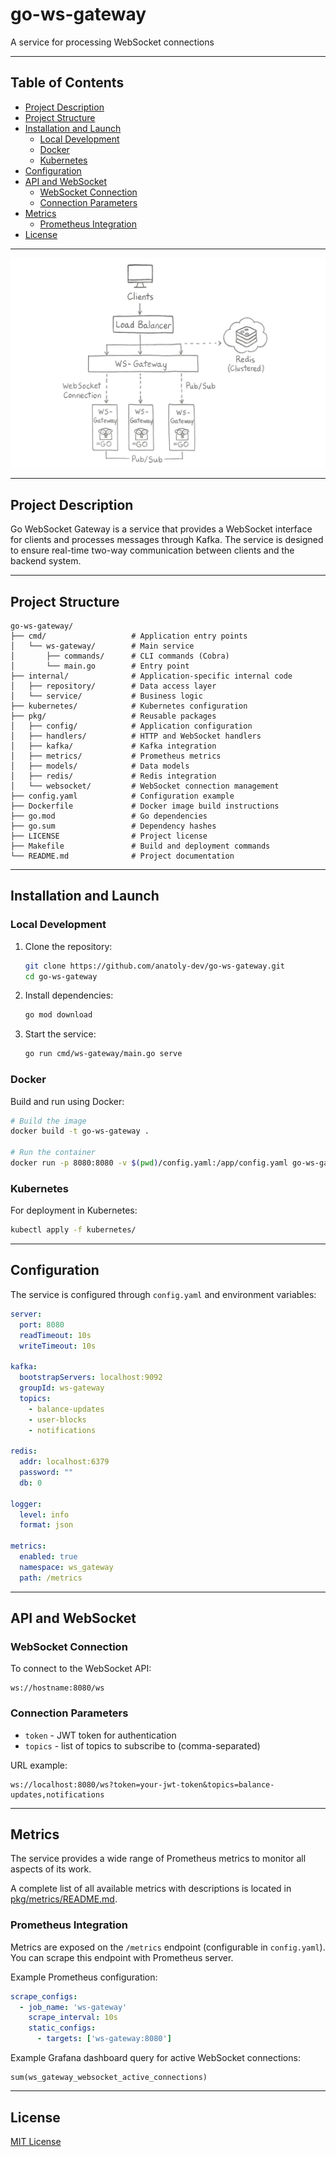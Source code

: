 # go-ws-gateway

A service for processing WebSocket connections

---

## Table of Contents
- [Project Description](#project-description)
- [Project Structure](#project-structure)
- [Installation and Launch](#installation-and-launch)
  - [Local Development](#local-development)
  - [Docker](#docker)
  - [Kubernetes](#kubernetes)
- [Configuration](#configuration)
- [API and WebSocket](#api-and-websocket)
  - [WebSocket Connection](#websocket-connection)
  - [Connection Parameters](#connection-parameters)
- [Metrics](#metrics)
  - [Prometheus Integration](#prometheus-integration)
- [License](#license)

---

![architecture.png](architecture.png)

---

## Project Description

Go WebSocket Gateway is a service that provides a WebSocket interface for clients and processes messages through Kafka. The service is designed to ensure real-time two-way communication between clients and the backend system.

---

## Project Structure

```
go-ws-gateway/
├── cmd/                   # Application entry points
│   └── ws-gateway/        # Main service
│       ├── commands/      # CLI commands (Cobra)
│       └── main.go        # Entry point
├── internal/              # Application-specific internal code
│   ├── repository/        # Data access layer
│   └── service/           # Business logic
├── kubernetes/            # Kubernetes configuration
├── pkg/                   # Reusable packages
│   ├── config/            # Application configuration
│   ├── handlers/          # HTTP and WebSocket handlers
│   ├── kafka/             # Kafka integration
│   ├── metrics/           # Prometheus metrics
│   ├── models/            # Data models
│   ├── redis/             # Redis integration
│   └── websocket/         # WebSocket connection management
├── config.yaml            # Configuration example
├── Dockerfile             # Docker image build instructions
├── go.mod                 # Go dependencies
├── go.sum                 # Dependency hashes
├── LICENSE                # Project license
├── Makefile               # Build and deployment commands
└── README.md              # Project documentation
```

---

## Installation and Launch

### Local Development

1. Clone the repository:
   ```bash
   git clone https://github.com/anatoly-dev/go-ws-gateway.git
   cd go-ws-gateway
   ```

2. Install dependencies:
   ```bash
   go mod download
   ```

3. Start the service:
   ```bash
   go run cmd/ws-gateway/main.go serve
   ```

### Docker

Build and run using Docker:

```bash
# Build the image
docker build -t go-ws-gateway .

# Run the container
docker run -p 8080:8080 -v $(pwd)/config.yaml:/app/config.yaml go-ws-gateway
```

### Kubernetes

For deployment in Kubernetes:

```bash
kubectl apply -f kubernetes/
```

---

## Configuration

The service is configured through `config.yaml` and environment variables:

```yaml
server:
  port: 8080
  readTimeout: 10s
  writeTimeout: 10s

kafka:
  bootstrapServers: localhost:9092
  groupId: ws-gateway
  topics:
    - balance-updates
    - user-blocks
    - notifications

redis:
  addr: localhost:6379
  password: ""
  db: 0

logger:
  level: info
  format: json

metrics:
  enabled: true
  namespace: ws_gateway
  path: /metrics
```

---

## API and WebSocket

### WebSocket Connection

To connect to the WebSocket API:

```
ws://hostname:8080/ws
```

### Connection Parameters

- `token` - JWT token for authentication
- `topics` - list of topics to subscribe to (comma-separated)

URL example:
```
ws://localhost:8080/ws?token=your-jwt-token&topics=balance-updates,notifications
```

---

## Metrics

The service provides a wide range of Prometheus metrics to monitor all aspects of its work.

A complete list of all available metrics with descriptions is located in [pkg/metrics/README.md](pkg/metrics/README.md).

### Prometheus Integration

Metrics are exposed on the `/metrics` endpoint (configurable in `config.yaml`). You can scrape this endpoint with Prometheus server.

Example Prometheus configuration:

```yaml
scrape_configs:
  - job_name: 'ws-gateway'
    scrape_interval: 10s
    static_configs:
      - targets: ['ws-gateway:8080']
```

Example Grafana dashboard query for active WebSocket connections:
```
sum(ws_gateway_websocket_active_connections)
```

---

## License

[MIT License](LICENSE)
